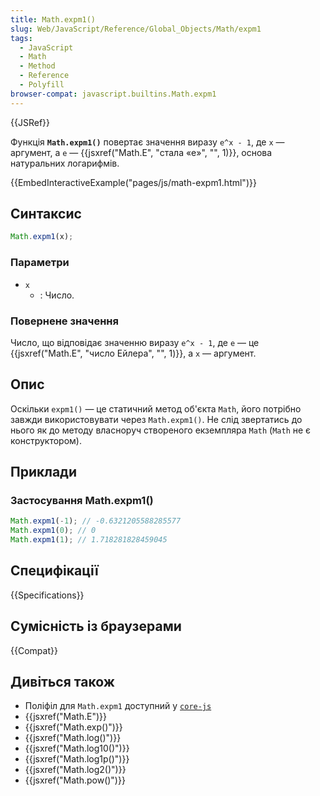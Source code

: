 ```yaml
---
title: Math.expm1()
slug: Web/JavaScript/Reference/Global_Objects/Math/expm1
tags:
  - JavaScript
  - Math
  - Method
  - Reference
  - Polyfill
browser-compat: javascript.builtins.Math.expm1
---
```


{{JSRef}}

Функція **`Math.expm1()`** повертає значення виразу `e^x - 1`, де `x` — аргумент, а `e` — {{jsxref("Math.E", "стала «e»", "", 1)}}, основа натуральних логарифмів.

{{EmbedInteractiveExample("pages/js/math-expm1.html")}}

## Синтаксис

```js
Math.expm1(x);
```

### Параметри

- `x`
  - : Число.

### Повернене значення

Число, що відповідає значенню виразу `e^x - 1`, де `e` — це {{jsxref("Math.E", "число Ейлера", "", 1)}}, а `x` — аргумент.

## Опис

Оскільки `expm1()` — це статичний метод об'єкта `Math`, його потрібно завжди використовувати через `Math.expm1()`. Не слід звертатись до нього як до методу власноруч створеного екземпляра `Math` (`Math` не є конструктором).

## Приклади

### Застосування Math.expm1()

```js
Math.expm1(-1); // -0.6321205588285577
Math.expm1(0); // 0
Math.expm1(1); // 1.718281828459045
```

## Специфікації

{{Specifications}}

## Сумісність із браузерами

{{Compat}}

## Дивіться також

- Поліфіл для `Math.expm1` доступний у [`core-js`](https://github.com/zloirock/core-js#ecmascript-math)
- {{jsxref("Math.E")}}
- {{jsxref("Math.exp()")}}
- {{jsxref("Math.log()")}}
- {{jsxref("Math.log10()")}}
- {{jsxref("Math.log1p()")}}
- {{jsxref("Math.log2()")}}
- {{jsxref("Math.pow()")}}
